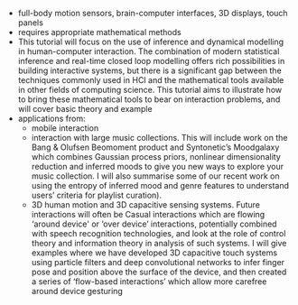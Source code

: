 * full-body motion sensors, brain-computer interfaces, 3D displays, touch
  panels
* requires appropriate mathematical methods
* This tutorial will focus on the use of inference and dynamical modelling in
  human-computer interaction. The combination of modern statistical inference
  and real-time closed loop modelling offers rich possibilities in building
  interactive systems, but there is a significant gap between the techniques
  commonly used in HCI and the mathematical tools available in other fields of
  computing science. This tutorial aims to illustrate how to bring these
  mathematical tools to bear on interaction problems, and will cover basic
  theory and example 
* applications from: 
  * mobile interaction
  * interaction with large music collections. This will include work on the
    Bang & Olufsen Beomoment product and Syntonetic’s Moodgalaxy which combines
    Gaussian process priors, nonlinear dimensionality reduction and inferred
    moods to give you new ways to explore your music collection. I will also
    summarise some of our recent work on using the entropy of inferred mood and
    genre features to understand users’ criteria for playlist curation).
  * 3D human motion and 3D capacitive sensing systems. Future interactions will
    often be Casual interactions which are flowing ‘around device' or ‘over
    device’ interactions, potentially combined with speech recognition
    technologies, and look at the role of control theory and information theory
    in analysis of such systems. I will give examples where we have developed
    3D capacitive touch systems using particle filters and deep convolutional
    networks to infer finger pose and position above the surface of the device,
    and then created a series of ‘flow-based interactions’ which allow more
    carefree around device gesturing
